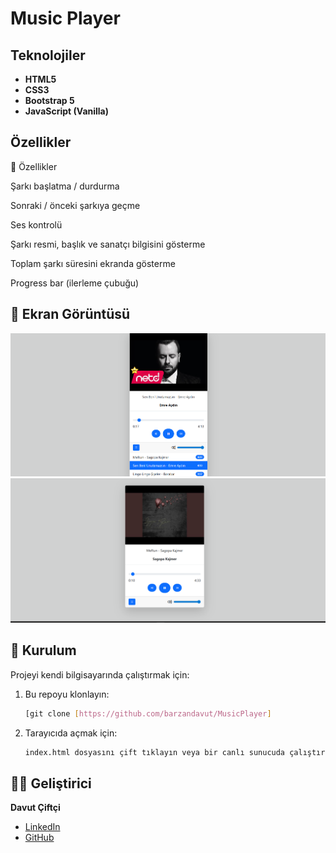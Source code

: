 
#  Music Player

## Teknolojiler

- **HTML5**
- **CSS3**
- **Bootstrap 5**
- **JavaScript (Vanilla)**

## Özellikler

🚀 Özellikler

Şarkı başlatma / durdurma

Sonraki / önceki şarkıya geçme

Ses kontrolü

Şarkı resmi, başlık ve sanatçı bilgisini gösterme

Toplam şarkı süresini ekranda gösterme

Progress bar (ilerleme çubuğu)


## 📸 Ekran Görüntüsü

![Ekran-1](musicplayer-1.png)
![Ekran-2](musicplayer-2.png)

## 📁 Kurulum

Projeyi kendi bilgisayarında çalıştırmak için:

1. Bu repoyu klonlayın:
   ```bash
   [git clone [https://github.com/barzandavut/MusicPlayer]
   ```

2. Tarayıcıda açmak için:
   ```bash
   index.html dosyasını çift tıklayın veya bir canlı sunucuda çalıştırın.
   ```

## 🧑‍💻 Geliştirici

**Davut Çiftçi**  
- [LinkedIn](https://www.linkedin.com/in/davutciftci/) 
-  [GitHub](https://github.com/barzandavut)
